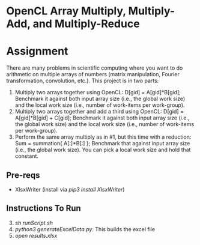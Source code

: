 # OpenCL Array Multiply, Multiply-Add, and Multiply-Reduce

# Assignment
There are many problems in scientific computing where you want to do arithmetic on multiple arrays of numbers (matrix manipulation, Fourier transformation, convolution, etc.). This project is in two parts:
1. Multiply two arrays together using OpenCL: D[gid] = A[gid]\*B[gid]; Benchmark it against both input array size (i.e., the global work size) and the local work size (i.e., number of work-items per work-group).
2. Multiply two arrays together and add a third using OpenCL: D[gid] = A[gid]\*B[gid] + C[gid]; Benchmark it against both input array size (i.e., the global work size) and the local work size (i.e., number of work-items per work-group).
3. Perform the same array multiply as in #1, but this time with a reduction: Sum = summation{ A[:]\*B[:] }; Benchmark that against input array size (i.e., the global work size). You can pick a local work size and hold that constant.


## Pre-reqs
- XlsxWriter (install via _pip3 install XlsxWriter_)

## Instructions To Run
3. _sh runScript.sh_
3. _python3 generateExcelData.py_. This builds the excel file
4. _open results.xlsx_
